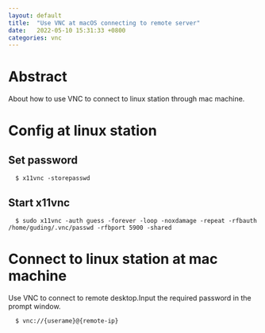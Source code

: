 ```yaml
---
layout: default
title:  "Use VNC at macOS connecting to remote server"
date:   2022-05-10 15:31:33 +0800
categories: vnc
---
```


# Abstract
About how to use VNC to connect to linux station through mac machine.

# Config at linux station

## Set password
~~~
  $ x11vnc -storepasswd
~~~

## Start x11vnc
~~~
  $ sudo x11vnc -auth guess -forever -loop -noxdamage -repeat -rfbauth /home/guding/.vnc/passwd -rfbport 5900 -shared
~~~

# Connect to linux station at mac machine
Use VNC to connect to remote desktop.Input the required password in the prompt window.
~~~
  $ vnc://{userame}@{remote-ip}
~~~
